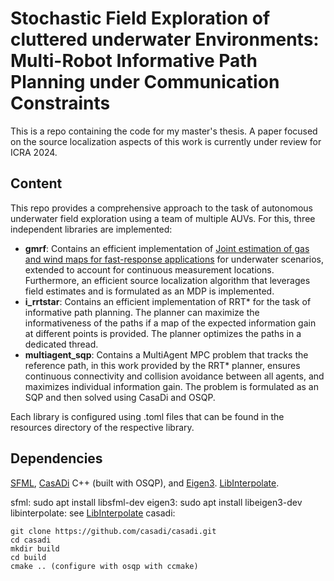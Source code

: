# Stochastic Field Exploration of cluttered underwater Environments: Multi-Robot Informative Path Planning under Communication Constraints
This is a repo containing the code for my master's thesis. A paper focused on the source localization aspects of this work is currently under review for ICRA 2024.

## Content
This repo provides a comprehensive approach to the task of autonomous underwater field exploration using a team of multiple AUVs. For this, three independent libraries are implemented:
- **gmrf**: Contains an efficient implementation of [Joint estimation of gas and wind maps for fast-response applications](https://doi.org/10.1016/j.apm.2020.06.026) for underwater scenarios,
 extended to account for continuous measurement locations. Furthermore, an efficient source localization algorithm that leverages field estimates and is formulated as an MDP is implemented.
- **i_rrtstar**: Contains an efficient implementation of RRT* for the task of informative path planning. The planner can maximize the informativeness of the paths if a map of the expected information gain at different points is provided.
The planner optimizes the paths in a dedicated thread.
- **multiagent_sqp**: Contains a MultiAgent MPC problem that tracks the reference path, in this work provided by the RRT* planner, ensures continuous connectivity and collision avoidance between all agents, and maximizes individual information gain.
The problem is formulated as an SQP and then solved using CasaDi and OSQP.

Each library is configured using .toml files that can be found in the resources directory of the respective library.
## Dependencies
[SFML](https://www.sfml-dev.org/), [CasADi](https://web.casadi.org/) C++ (built with OSQP), and [Eigen3](https://eigen.tuxfamily.org/index.php?title=Main_Page).
[LibInterpolate](https://github.com/CD3/libInterpolate).

sfml:
sudo apt install libsfml-dev
eigen3:
sudo apt install libeigen3-dev
libinterpolate:
see [LibInterpolate](https://github.com/CD3/libInterpolate)
casadi:
```
git clone https://github.com/casadi/casadi.git
cd casadi
mkdir build
cd build
cmake .. (configure with osqp with ccmake)
```
